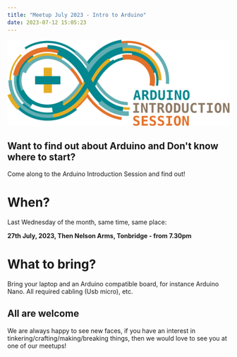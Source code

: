 ```yaml
---
title: "Meetup July 2023 - Intro to Arduino"
date: 2023-07-12 15:05:23
---
```


![Arduino Introduction Session](../../images/TMS_Ard_Int.svg)

## Want to find out about Arduino and Don't know where to start?

Come along to the Arduino Introduction Session and find out!


# When? 

Last Wednesday of the month, same time, same place:

**27th July, 2023,  Then Nelson Arms, Tonbridge  - from 7.30pm**

# What to bring?
Bring your laptop and an Arduino compatible board, for instance Arduino Nano. All required cabling (Usb micro), etc.  


## All are welcome

We are always happy to see new faces, if you have an interest in tinkering/crafting/making/breaking things, then we would love to see you at one of our meetups! 
